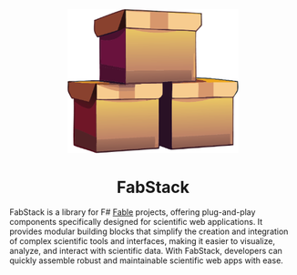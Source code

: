 <p align="center">
    <img 
        src="https://github.com/FabStack/.github/blob/main/imgs/logo.png" 
        width="300"
    >
</p>

<h1 align="center">
    FabStack
</h1>

FabStack is a library for F# [Fable](https://fable.io/) projects, offering plug-and-play components 
specifically designed for scientific web applications. It provides modular 
building blocks that simplify the creation and integration of complex scientific 
tools and interfaces, making it easier to visualize, analyze, and interact with 
scientific data. With FabStack, developers can quickly assemble robust and 
maintainable scientific web apps with ease.
